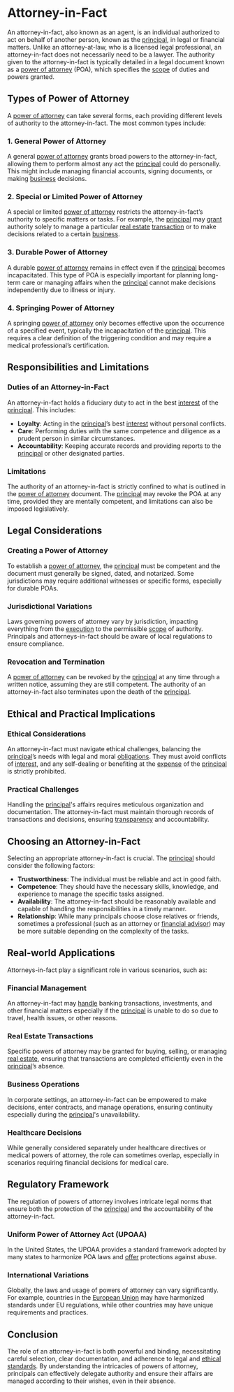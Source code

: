 # Attorney-in-Fact

An attorney-in-fact, also known as an agent, is an individual authorized to act on behalf of another person, known as the [principal](../p/principal.md), in legal or financial matters. Unlike an attorney-at-law, who is a licensed legal professional, an attorney-in-fact does not necessarily need to be a lawyer. The authority given to the attorney-in-fact is typically detailed in a legal document known as a [power of attorney](../p/power_of_attorney.md) (POA), which specifies the [scope](../s/scope.md) of duties and powers granted.

## Types of Power of Attorney

A [power of attorney](../p/power_of_attorney.md) can take several forms, each providing different levels of authority to the attorney-in-fact. The most common types include:

### 1. General Power of Attorney
A general [power of attorney](../p/power_of_attorney.md) grants broad powers to the attorney-in-fact, allowing them to perform almost any act the [principal](../p/principal.md) could do personally. This might include managing financial accounts, signing documents, or making [business](../b/business.md) decisions. 

### 2. Special or Limited Power of Attorney
A special or limited [power of attorney](../p/power_of_attorney.md) restricts the attorney-in-fact’s authority to specific matters or tasks. For example, the [principal](../p/principal.md) may [grant](../g/grant.md) authority solely to manage a particular [real estate](../r/real_estate.md) [transaction](../t/transaction.md) or to make decisions related to a certain [business](../b/business.md).

### 3. Durable Power of Attorney
A durable [power of attorney](../p/power_of_attorney.md) remains in effect even if the [principal](../p/principal.md) becomes incapacitated. This type of POA is especially important for planning long-term care or managing affairs when the [principal](../p/principal.md) cannot make decisions independently due to illness or injury.

### 4. Springing Power of Attorney
A springing [power of attorney](../p/power_of_attorney.md) only becomes effective upon the occurrence of a specified event, typically the incapacitation of the [principal](../p/principal.md). This requires a clear definition of the triggering condition and may require a medical professional’s certification.

## Responsibilities and Limitations

### Duties of an Attorney-in-Fact
An attorney-in-fact holds a fiduciary duty to act in the best [interest](../i/interest.md) of the [principal](../p/principal.md). This includes:

- **Loyalty**: Acting in the [principal](../p/principal.md)’s best [interest](../i/interest.md) without personal conflicts.
- **Care**: Performing duties with the same competence and diligence as a prudent person in similar circumstances.
- **Accountability**: Keeping accurate records and providing reports to the [principal](../p/principal.md) or other designated parties.

### Limitations
The authority of an attorney-in-fact is strictly confined to what is outlined in the [power of attorney](../p/power_of_attorney.md) document. The [principal](../p/principal.md) may revoke the POA at any time, provided they are mentally competent, and limitations can also be imposed legislatively.

## Legal Considerations

### Creating a Power of Attorney
To establish a [power of attorney](../p/power_of_attorney.md), the [principal](../p/principal.md) must be competent and the document must generally be signed, dated, and notarized. Some jurisdictions may require additional witnesses or specific forms, especially for durable POAs.

### Jurisdictional Variations
Laws governing powers of attorney vary by jurisdiction, impacting everything from the [execution](../e/execution.md) to the permissible [scope](../s/scope.md) of authority. Principals and attorneys-in-fact should be aware of local regulations to ensure compliance.

### Revocation and Termination
A [power of attorney](../p/power_of_attorney.md) can be revoked by the [principal](../p/principal.md) at any time through a written notice, assuming they are still competent. The authority of an attorney-in-fact also terminates upon the death of the [principal](../p/principal.md).

## Ethical and Practical Implications

### Ethical Considerations
An attorney-in-fact must navigate ethical challenges, balancing the [principal](../p/principal.md)’s needs with legal and moral [obligations](../o/obligation.md). They must avoid conflicts of [interest](../i/interest.md), and any self-dealing or benefiting at the [expense](../e/expense.md) of the [principal](../p/principal.md) is strictly prohibited.

### Practical Challenges
Handling the [principal](../p/principal.md)'s affairs requires meticulous organization and documentation. The attorney-in-fact must maintain thorough records of transactions and decisions, ensuring [transparency](../t/transparency.md) and accountability.

## Choosing an Attorney-in-Fact

Selecting an appropriate attorney-in-fact is crucial. The [principal](../p/principal.md) should consider the following factors:

- **Trustworthiness**: The individual must be reliable and act in good faith.
- **Competence**: They should have the necessary skills, knowledge, and experience to manage the specific tasks assigned.
- **Availability**: The attorney-in-fact should be reasonably available and capable of handling the responsibilities in a timely manner.
- **Relationship**: While many principals choose close relatives or friends, sometimes a professional (such as an attorney or [financial advisor](../f/financial_advisor.md)) may be more suitable depending on the complexity of the tasks.

## Real-world Applications

Attorneys-in-fact play a significant role in various scenarios, such as:

### Financial Management
An attorney-in-fact may [handle](../h/handle.md) banking transactions, investments, and other financial matters especially if the [principal](../p/principal.md) is unable to do so due to travel, health issues, or other reasons.

### Real Estate Transactions
Specific powers of attorney may be granted for buying, selling, or managing [real estate](../r/real_estate.md), ensuring that transactions are completed efficiently even in the [principal](../p/principal.md)’s absence.

### Business Operations
In corporate settings, an attorney-in-fact can be empowered to make decisions, enter contracts, and manage operations, ensuring continuity especially during the [principal](../p/principal.md)'s unavailability.

### Healthcare Decisions
While generally considered separately under healthcare directives or medical powers of attorney, the role can sometimes overlap, especially in scenarios requiring financial decisions for medical care.

## Regulatory Framework

The regulation of powers of attorney involves intricate legal norms that ensure both the protection of the [principal](../p/principal.md) and the accountability of the attorney-in-fact.

### Uniform Power of Attorney Act (UPOAA)
In the United States, the UPOAA provides a standard framework adopted by many states to harmonize POA laws and [offer](../o/offer.md) protections against abuse.

### International Variations
Globally, the laws and usage of powers of attorney can vary significantly. For example, countries in the [European Union](../e/european_union_(eu).md) may have harmonized standards under EU regulations, while other countries may have unique requirements and practices.

## Conclusion
The role of an attorney-in-fact is both powerful and binding, necessitating careful selection, clear documentation, and adherence to legal and [ethical standards](../e/ethical_standards_in_trading.md). By understanding the intricacies of powers of attorney, principals can effectively delegate authority and ensure their affairs are managed according to their wishes, even in their absence.